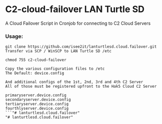 # C2-cloud-failover LAN Turtle SD
A Cloud Failover Script in Cronjob for connecting to C2 Cloud Servers

### Usage:
```
git clone https://github.com/isee2it/lanturtlesd.cloud.failover.git
Transfer via SCP / WinSCP to LAN Turtle SD /etc

chmod 755 c2-cloud-failover

Copy the various configuration files to /etc
The Default: device.config

And additional configs of the 1st, 2nd, 3rd and 4th C2 Server
All of those must be registered upfront to the Hak5 Cloud C2 Server

primaryserver.device.config
secondaryserver.device.config
tertiaryserver.device.config
fourthlyserver.device.config
```"# lanturtlesd.cloud.failover" 
"# lanturtlesd.cloud.failover" 

